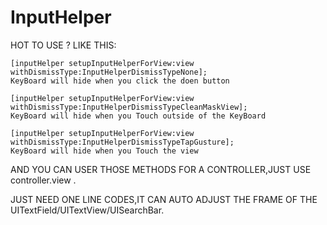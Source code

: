 InputHelper
===========

HOT TO USE ?
LIKE THIS:

    [inputHelper setupInputHelperForView:view withDismissType:InputHelperDismissTypeNone];
    KeyBoard will hide when you click the doen button
    
    [inputHelper setupInputHelperForView:view withDismissType:InputHelperDismissTypeCleanMaskView];
    KeyBoard will hide when you Touch outside of the KeyBoard
    
    [inputHelper setupInputHelperForView:view withDismissType:InputHelperDismissTypeTapGusture];
    KeyBoard will hide when you Touch the view
    
AND YOU CAN USER THOSE METHODS FOR A CONTROLLER,JUST USE controller.view .
    
JUST NEED ONE LINE CODES,IT CAN AUTO ADJUST THE FRAME OF THE UITextField/UITextView/UISearchBar.
